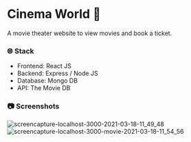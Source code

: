 # Cinema World :movie_camera:

A movie theater website to view movies and book a ticket.

### :globe_with_meridians: Stack
* Frontend: React JS
* Backend: Express / Node JS
* Database: Mongo DB
* API: The Movie DB

### :camera: Screenshots
![screencapture-localhost-3000-2021-03-18-11_49_48](https://user-images.githubusercontent.com/68120573/111570595-251cca80-87e0-11eb-8ac2-671257eb4195.png)
![screencapture-localhost-3000-movie-2021-03-18-11_54_56](https://user-images.githubusercontent.com/68120573/111570927-cad03980-87e0-11eb-9ce9-2fa76895024b.png)
